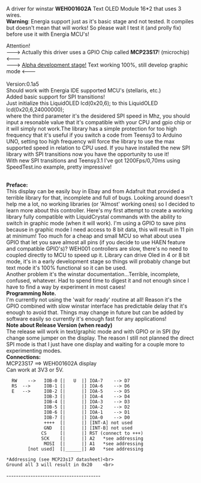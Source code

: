 A driver for winstar <b>WEH001602A</b> Text OLED Module 16*2 that uses 3 wires.<br>
**Warning**: Energia support just as it's basic stage and not tested. It compiles but doesn't mean that will works! So please wait I test it (and prolly fix) before use it with Energia MCU's!<br>

Attention! <br>
---> Actually this driver uses a GPIO Chip called <b>MCP23S17</b>! (microchip) <---<br>
---> <u>Alpha development stage!</u> Text working 100%, still develop graphic mode <---<br>
<br>
Version:0.1a5<br>
Should work with Energia IDE supported MCU's (stellaris, etc.)<br>
Added basic support for SPI transitions!<br>
Just initialize this LiquidOLED lcd(0x20,6); to this LiquidOLED lcd(0x20,6,24000000);<br>
where the third parameter it's the desidered SPI speed in Mhz, you should input a resonable value that it's compatible
with your CPU and gpio chip or it will simply not work.The library has a simple protection for too high frequency that it's useful if you switch a code from Teensy3 to Arduino UNO, setting too high frequency will force the library to use
the max supported speed in relation to CPU used.
If you have installed the new SPI library with SPI transitions now you have the opportunity to use it!<br>
With new SPI transitions and Teensy3.1 I've got 1200Fps/0,70ms using SpeedTest.ino example, pretty impressive!<br>

<br>
<b>Preface:</b><br>
This display can be easily buy in Ebay and from Adafruit that provided a terrible
library for that, incomplete and full of bugs. Looking around doesn't help me a lot,
no working libraries (or 'Almost' working ones) so I decided to learn more about this
controller. Here's my first attempt to create a working library fully compatible
with LiquidCrystal commands with the ability to switch in graphic mode (when it will work).
I'm using a GPIO to save pins because in graphic mode I need access to 8 bit data, this
will result in 11 pin at minimum! Too much for a cheap and small MCU so what about usea GPIO
that let you save almost all pins (if you decide to use HAEN feature and compatible GPIO's)?
WEH001 controllers are slow, there's no need to coupled directly to MCU to speed up it.
Library can drive Oled in 4 or 8 bit mode, it's in a early development stage so things will
probably change but text mode it's 100% functional so it can be used.<br>
Another problem it's the winstar documentation...Terrible, incomplete, confused, whatever. Had to spend time to
digest it and not enough since I have to find a way by experiment in most cases!<br>
<b>Programming Note.</b><br>
I'm currently not using the 'wait for ready' routine at all! Reason it's the GPIO combined with slow winstar interface
has predictable delay that it's enough to avoid that. Things may change in future but can be added by software easily so currently it's enough fast for any applications!
<br>
<b>Note about Release Version (when ready)</b><br>
The release will work in text/graphic mode and with GPIO or in SPI (by change some jumper on the display.
The reason I still not planned the direct SPI mode is that I just have one display and waiting for a couple more
to experimenting modes.
<br>
<b>Connections:</b><br>
MCP23S17 ==> WEH001602A display<br>
Can work at 3V3 or 5V.<br>

	  RW	-->	  IOB-0 [|   U  |] IOA-7	-->	D7
	  RS  -->	  IOB-1 [| 	    |] IOA-6	-->	D6
	  E   -->	  IOB-2 [| 	    |] IOA-5	-->	D5
			      IOB-3 [| 	    |] IOA-4	-->	D4
			      IOB-4 [| 	    |] IOA-3	-->	D3
			      IOB-5 [| 	    |] IOA-2	-->	D2
			      IOB-6 [| 	    |] IOA-1	-->	D1
			      IOB-7 [| 	    |] IOA-0	-->	D0
			      ++++  [| 	    |] [INT-A] not used
			      GND   [| 	    |] [INT-B] not used
			   	 CS     [| 	    |] RST (connect to +++)
			     SCK    [| 	    |] A2	*see addressing
			      MOSI  [| 	    |] A1   *see addressing
		    [not used]  [|______|] A0	*see addressing
		
	*Addressing (see MCP23s17 datasheet)<br>
	Ground all 3 will result in 0x20	<br>
---------------------------------------<br>
